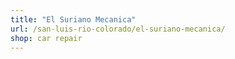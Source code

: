 ```yaml
---
title: "El Suriano Mecanica"
url: /san-luis-rio-colorado/el-suriano-mecanica/
shop: car repair
---
```

